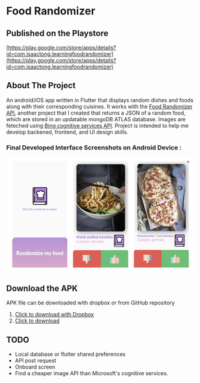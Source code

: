 # Food Randomizer

## Published on the Playstore
[https://play.google.com/store/apps/details?id=com.isaactong.learningfoodrandomizer](https://play.google.com/store/apps/details?id=com.isaactong.learningfoodrandomizer)

## About The Project
An android/iOS app written in Flutter that displays random dishes and foods along with their corresponding cuisines. It works with the [Food Randomizer API](https://github.com/Isaac-Tong/getFood-REST-api), another project that I created that returns a JSON of a random food, which are stored in an updatable mongoDB ATLAS database. Images are feteched using [Bing cognitive services API](https://azure.microsoft.com/en-in/services/cognitive-services/bing-web-search-api/). Project is intended to help me develop backened, frontend, and UI design skills. 

### Final Developed Interface Screenshots on Android Device	:
![GitHub Logo](https://github.com/Isaac-Tong/food-learning-randomizer/blob/master/github_readme_files/compiled_screens.png)

## Download the APK
APK file can be downloaded with dropbox or from GitHub repository
1. [Click to download with Dropbox](https://www.dropbox.com/s/4sqyghzurrxsllo/food_randomizer_release.apk?dl=0)
2. [Click to download](https://github.com/Isaac-Tong/food-learning-randomizer/blob/master/github_readme_files/food_randomizer_release.apk)

## TODO
* Local database or flutter shared preferences
* API post request
* Onboard screen
* Find a cheaper image API than Microsoft's cognitive services. 
